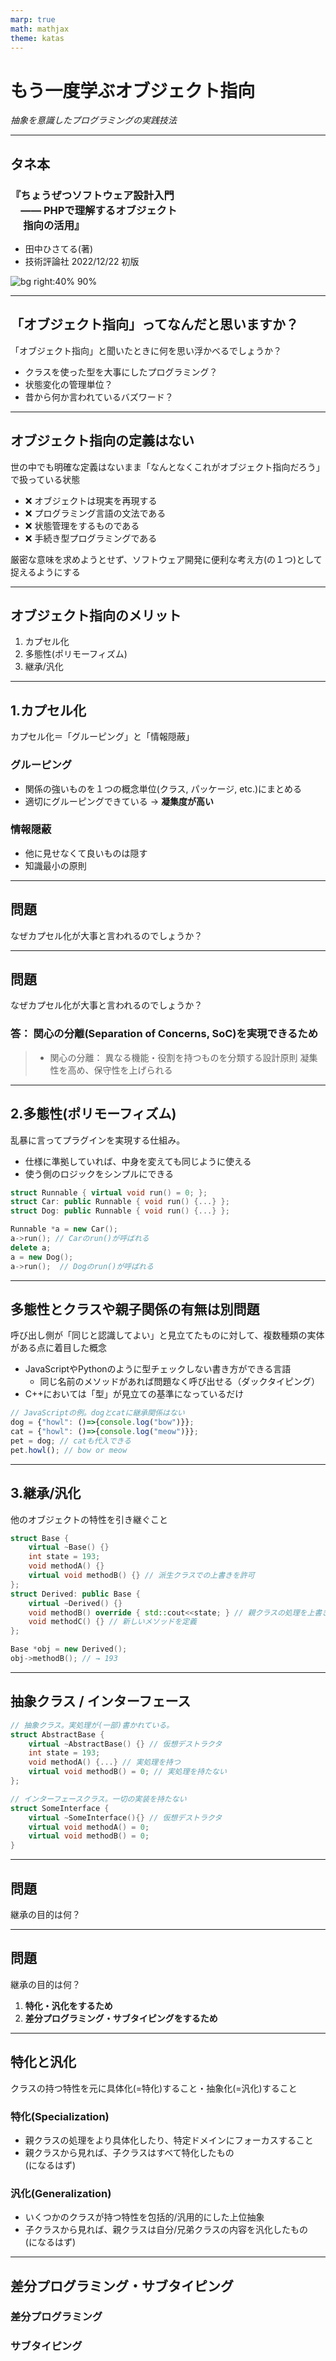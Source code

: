 ```yaml
---
marp: true
math: mathjax
theme: katas
---
```

<!-- 
size: 16:9
paginate: true
-->
<!-- header: 勉強会# ― エンジニアとしての解像度を高めるための勉強会-->

# もう一度学ぶオブジェクト指向

_抽象を意識したプログラミングの実践技法_

---

## タネ本
### 『ちょうぜつソフトウェア設計入門<br>　―― PHPで理解するオブジェクト<br>　 指向の活用』

- 田中ひさてる(著)
- 技術評論社 2022/12/22 初版

![bg right:40% 90%](assets/22-oo_bookcover.jpg)

---

## 「オブジェクト指向」ってなんだと思いますか？

「オブジェクト指向」と聞いたときに何を思い浮かべるでしょうか？

* クラスを使った型を大事にしたプログラミング？
* 状態変化の管理単位？
* 昔から何か言われているバズワード？

---

## オブジェクト指向の定義はない

世の中でも明確な定義はないまま「なんとなくこれがオブジェクト指向だろう」で扱っている状態

* ❌️ オブジェクトは現実を再現する
* ❌️ プログラミング言語の文法である
* ❌️ 状態管理をするものである
* ❌️ 手続き型プログラミングである

厳密な意味を求めようとせず、ソフトウェア開発に便利な考え方(の１つ)として捉えるようにする

<!-- あえて言うなら…「ものが物体として存在するイメージでプログラミングをうまくやろう」 -->

---

## オブジェクト指向のメリット

1. カプセル化
1. 多態性(ポリモーフィズム)
1. 継承/汎化

---

## 1.カプセル化

カプセル化＝「グルーピング」と「情報隠蔽」

### グルーピング
* 関係の強いものを１つの概念単位(クラス, パッケージ, etc.)にまとめる
* 適切にグルーピングできている → **凝集度が高い**

### 情報隠蔽
* 他に見せなくて良いものは隠す
* 知識最小の原則

---

## 問題

なぜカプセル化が大事と言われるのでしょうか？

---

## 問題

なぜカプセル化が大事と言われるのでしょうか？

### 答： 関心の分離(Separation of Concerns, SoC)を実現できるため

> * 関心の分離： 異なる機能・役割を持つものを分類する設計原則
> 凝集性を高め、保守性を上げられる

---

## 2.多態性(ポリモーフィズム)

乱暴に言ってプラグインを実現する仕組み。

* 仕様に準拠していれば、中身を変えても同じように使える
* 使う側のロジックをシンプルにできる  

```cpp
struct Runnable { virtual void run() = 0; };
struct Car: public Runnable { void run() {...} };
struct Dog: public Runnable { void run() {...} };

Runnable *a = new Car();
a->run(); // Carのrun()が呼ばれる
delete a;
a = new Dog();
a->run();  // Dogのrun()が呼ばれる
```

---

## 多態性とクラスや親子関係の有無は別問題

呼び出し側が「同じと認識してよい」と見立てたものに対して、複数種類の実体がある点に着目した概念

* JavaScriptやPythonのように型チェックしない書き方ができる言語
    * 同じ名前のメソッドがあれば問題なく呼び出せる（ダックタイピング）
* C++においては「型」が見立ての基準になっているだけ

```js
// JavaScriptの例。dogとcatに継承関係はない
dog = {"howl": ()=>{console.log("bow")}};
cat = {"howl": ()=>{console.log("meow")}};
pet = dog; // catも代入できる
pet.howl(); // bow or meow
```
---

## 3.継承/汎化

他のオブジェクトの特性を引き継ぐこと

```cpp
struct Base {
    virtual ~Base() {}
    int state = 193;
    void methodA() {}
    virtual void methodB() {} // 派生クラスでの上書きを許可
};
struct Derived: public Base {
    virtual ~Derived() {}
    void methodB() override { std::cout<<state; } // 親クラスの処理を上書き
    void methodC() {} // 新しいメソッドを定義
};

Base *obj = new Derived();
obj->methodB(); // → 193
```

---

## 抽象クラス / インターフェース

```cpp
// 抽象クラス。実処理が(一部)書かれている。
struct AbstractBase {
    virtual ~AbstractBase() {} // 仮想デストラクタ
    int state = 193;
    void methodA() {...} // 実処理を持つ
    virtual void methodB() = 0; // 実処理を持たない
};

// インターフェースクラス。一切の実装を持たない
struct SomeInterface {
    virtual ~SomeInterface(){} // 仮想デストラクタ
    virtual void methodA() = 0;
    virtual void methodB() = 0;
}
```

---

## 問題

継承の目的は何？

---

## 問題

継承の目的は何？

1. **特化・汎化をするため**
2. **差分プログラミング・サブタイピングをするため**

---

## 特化と汎化

クラスの持つ特性を元に具体化(=特化)すること・抽象化(=汎化)すること

### 特化(Specialization)
* 親クラスの処理をより具体化したり、特定ドメインにフォーカスすること
* 親クラスから見れば、子クラスはすべて特化したもの<br>(になるはず)

### 汎化(Generalization)
* いくつかのクラスが持つ特性を包括的/汎用的にした上位抽象
* 子クラスから見れば、親クラスは自分/兄弟クラスの内容を汎化したもの<br>(になるはず)

---
## 差分プログラミング・サブタイピング

### 差分プログラミング

### サブタイピング